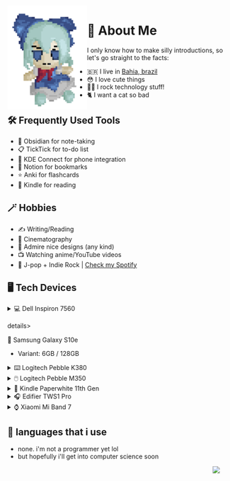  <img align="left" width="180" src="https://github.com/felipe-juan/felipe-juan/blob/main/assets/fumo%20pixels.gif">

# 💾 About Me
I only know how to make silly introductions, so let's go straight to the facts:
* 🇧🇷 I live in [Bahia, brazil](https://pt.wikipedia.org/wiki/Bahia)
* 😳 I love cute things
* 👨‍💻 I rock technology stuff!
* 🐈 I want a cat so bad


## 🛠️ Frequently Used Tools
* 📝 Obsidian for note-taking
* 📋 TickTick for to-do list
* 📲 KDE Connect for phone integration
* 🔖 Notion for bookmarks
* ⭐ Anki for flashcards
* 📖 Kindle for reading

## 🪄 Hobbies
* ✍ Writing/Reading
* 🎥 Cinematography
* 🎨 Admire nice designs (any kind)
* 📺 Watching anime/YouTube videos
* 🎵 J-pop + Indie Rock | [Check my Spotify](https://open.spotify.com/user/jawj49qinebgdkt15jgo6lz6c)

## 🖥️ Tech Devices
<details>
ㅤ<summary>💻 Dell Inspiron 7560</summary>
 
* **CPU:** Intel Core i5-7200U
* **GPU:** Nvidia GeForce 940MX 4GB
* **RAM:** 16gb DDR4 (2x 8GB 2133mHz)
* **Display:** 15,6" / 1080p / IPS
* **OS:** Windows 11 Enterprise + Arch linux (GNOME)
</details>

details>
ㅤ<summary>📱 Samsung Galaxy S10e</summary>

* Variant: 6GB / 128GB
</details>

<details>
ㅤ<summary>⌨️ Logitech Pebble K380</summary>
</details>

<details>
ㅤ<summary>🖱️ Logitech Pebble M350</summary>
</details>

<details>
ㅤ<summary>📕 Kindle Paperwhite 11th Gen</summary>
</details>

<details>
ㅤ<summary>🎧 Edifier TWS1 Pro</summary></summary>
</details>

<details>
ㅤ<summary>⌚ Xiaomi Mi Band 7</summary>
</details>

## 🤌 languages that i use
* none. i'm not a programmer yet lol
* but hopefully i'll get into computer science soon
 <img align="right" width="40" src="https://upload.wikimedia.org/wikipedia/en/f/fd/Pusheen_the_Cat.png">

